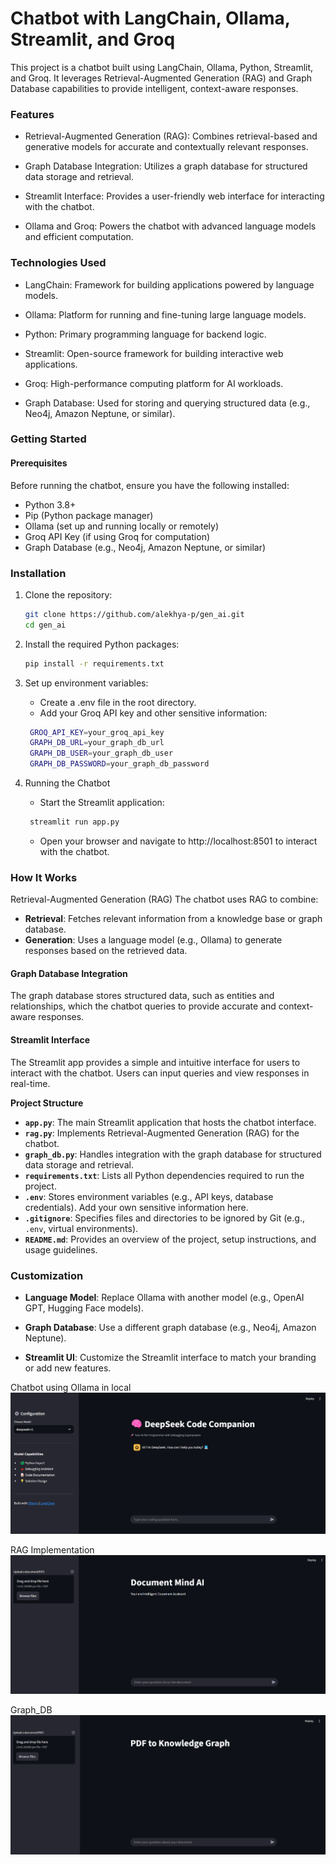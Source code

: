 # Chatbot with LangChain, Ollama, Streamlit, and Groq

This project is a chatbot built using LangChain, Ollama, Python, Streamlit, and Groq. It leverages Retrieval-Augmented Generation (RAG) and Graph Database capabilities to provide intelligent, context-aware responses.

 ### Features
- Retrieval-Augmented Generation (RAG): Combines retrieval-based and generative models for accurate and contextually relevant responses.

- Graph Database Integration: Utilizes a graph database for structured data storage and retrieval.

- Streamlit Interface: Provides a user-friendly web interface for interacting with the chatbot.

- Ollama and Groq: Powers the chatbot with advanced language models and efficient computation.

### Technologies Used
- LangChain: Framework for building applications powered by language models.

- Ollama: Platform for running and fine-tuning large language models.

- Python: Primary programming language for backend logic.

- Streamlit: Open-source framework for building interactive web applications.

- Groq: High-performance computing platform for AI workloads.

- Graph Database: Used for storing and querying structured data (e.g., Neo4j, Amazon Neptune, or similar).

### Getting Started
#### Prerequisites
Before running the chatbot, ensure you have the following installed:

- Python 3.8+
- Pip (Python package manager)
- Ollama (set up and running locally or remotely)
- Groq API Key (if using Groq for computation)
- Graph Database (e.g., Neo4j, Amazon Neptune, or similar)

### Installation
1. Clone the repository:

   ```bash
   git clone https://github.com/alekhya-p/gen_ai.git
   cd gen_ai
   ```

2. Install the required Python packages:

    ```bash
   pip install -r requirements.txt
   ```

3. Set up environment variables:
    - Create a .env file in the root directory.
    - Add your Groq API key and other sensitive information:
   ```bash
    GROQ_API_KEY=your_groq_api_key
    GRAPH_DB_URL=your_graph_db_url
    GRAPH_DB_USER=your_graph_db_user
    GRAPH_DB_PASSWORD=your_graph_db_password
   ```
    

4. Running the Chatbot
    - Start the Streamlit application:
     ```bash
      streamlit run app.py
      ```
    - Open your browser and navigate to http://localhost:8501 to interact with the chatbot.

### How It Works
Retrieval-Augmented Generation (RAG)
The chatbot uses RAG to combine:

- **Retrieval**: Fetches relevant information from a knowledge base or graph database.
- **Generation**: Uses a language model (e.g., Ollama) to generate responses based on the retrieved data.

#### Graph Database Integration
The graph database stores structured data, such as entities and relationships, which the chatbot queries to provide accurate and context-aware responses.

#### Streamlit Interface
The Streamlit app provides a simple and intuitive interface for users to interact with the chatbot. Users can input queries and view responses in real-time.

**Project Structure**
- **`app.py`**: The main Streamlit application that hosts the chatbot interface.
- **`rag.py`**: Implements Retrieval-Augmented Generation (RAG) for the chatbot.
- **`graph_db.py`**: Handles integration with the graph database for structured data storage and retrieval.
- **`requirements.txt`**: Lists all Python dependencies required to run the project.
- **`.env`**: Stores environment variables (e.g., API keys, database credentials). Add your own sensitive information here.
- **`.gitignore`**: Specifies files and directories to be ignored by Git (e.g., `.env`, virtual environments).
- **`README.md`**: Provides an overview of the project, setup instructions, and usage guidelines.

### Customization
- **Language Model**: Replace Ollama with another model (e.g., OpenAI GPT, Hugging Face models).

- **Graph Database**: Use a different graph database (e.g., Neo4j, Amazon Neptune).

- **Streamlit UI**: Customize the Streamlit interface to match your branding or add new features.

Chatbot using Ollama in local
![alt text](images\image.png)

RAG Implementation
![alt text](images\image-1.png)

Graph_DB
![alt text](images\graph_db.png)

